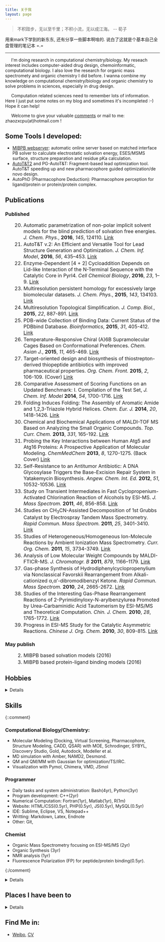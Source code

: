```yaml
---
title: 关于我
layout: page
---
```


<style>ol li{font-size:16px;padding:0;margin:2px 0 2px 36px} ol li strong{font-size:16px;padding:0;}</style>

> 不积跬步，无以至千里；不积小流，无以成江海。 -- 荀子

用来mark下学到的新东东, 还有分享一些脚本啊啥的. 说白了这就是个基本自己全盘管理的笔记本 =.=

----------

&nbsp;&nbsp;&nbsp;&nbsp;  I'm doing research in computational chemistry/biology. My reseach interest includes computer-aided drug design, chemoinformatic, computational biology. I also love the research for organic mass spectromety and organic chemistry I did before. I wanna combine my knowledge on computational chemistry/biology and organic chemistry to solve problems in sciences, especially in drug design.  

&nbsp;&nbsp;&nbsp;&nbsp;  Computation related sciences need to remember lots of information. Here I just put some notes on my blog and sometimes it's incompleted :-) Hope it can help!  

&nbsp;&nbsp;&nbsp;&nbsp;  Welcome to give your valuable [comments](/pages/guestbook/) or mail to me: zhaozxcpu(at)hotmail.com !   


## Some Tools I developed:
- [MIBPB webserver](http://weilab.math.msu.edu/MIBPB/): automatic online server based on matched interface PB solver to calculate electrostatic solvation energy, ESES/MSMS surface, structure preparation and residue pKa calculation. 
- [AutoT&T2](http://www.sioc-ccbg.ac.cn/software/att2/) and PG-AutoT&T: Fragment-based lead optimization tool. AutoT&T speeding up and new pharmacophore guided optimization/de novo design.
- AutoPhD (Pharmacophore Deduction): Pharmacophore perception for ligand/protein or protein/protein complex.

## Publications

### Published

20. Automatic parametrization of non-polar implicit solvent models for the blind prediction of solvation free energies. *J. Chem. Phys.*, **2016**, *145*, 124110. [Link](http://scitation.aip.org/content/aip/journal/jcp/145/12/10.1063/1.4963193)
19. AutoT&T v.2: An Efficient and Versatile Tool for Lead Structure Generation and Optimization. *J. Chem. Inf. Model*, **2016**, *56*, 435–453. [Link](http://pubs.acs.org/doi/abs/10.1021/acs.jcim.5b00691)
18. Enzyme-Dependent [4 + 2] Cycloaddition Depends on Lid-like Interaction of the N-Terminal Sequence with the Catalytic Core in PyrI4. *Cell Chemical Biology*, **2016**, *23*, 1–9. [Link](http://www.cell.com/ccbio/fulltext/S2451-9456(16)30006-X)
17. Multiresolution persistent homology for excessively large biomolecular datasets. *J. Chem. Phys.*, **2015**, *143*, 134103. [Link](http://scitation.aip.org/content/aip/journal/jcp/143/13/10.1063/1.4931733)
16. Multiresolution Topological Simplification. *J. Comp. Biol.*, **2015**, *22*, 887-891. [Link](http://online.liebertpub.com/doi/abs/10.1089/cmb.2015.0104)
15. PDB-wide Collection of Binding Data: Current Status of the PDBbind Database. *Bioinformatics*, **2015**, *31*, 405-412. [Link](http://bioinformatics.oxfordjournals.org/content/31/3/405.abstract)
14. Temperature-Responsive Chiral (A)6B Supramolecular Cages Based on Conformational Preferences. *Chem. Asian J.*, **2015**, *11*, 465-469. [Link](http://onlinelibrary.wiley.com/doi/10.1002/asia.201501090/abstract)
13. Target-oriented design and biosynthesis of thiostrepton-derived thiopeptide antibiotics with improved pharmaceutical properties. *Org. Chem. Front.* **2015**, *2*, 106-109. (Cover) [Link](http://pubs.rsc.org/en/content/articlelanding/2015/qo/c4qo00288a)
12. Comparative Assessment of Scoring Functions on an Updated Benchmark: I. Compilation of the Test Set, *J. Chem. Inf. Model* **2014**, *54*, 1700-1716. [Link](http://pubs.acs.org/doi/abs/10.1021/ci500080q)
11. Folding Induces Folding: The Assembly of Aromatic Amide and 1,2,3-Triazole Hybrid Helices. *Chem. Eur. J.*  **2014**, *20*, 1418-1426. [Link](http://onlinelibrary.wiley.com/doi/10.1002/chem.201304161/abstract)
10. Chemical and Biochemical Applications of MALDI-TOF MS Based on Analyzing the Small Organic Compounds. *Top. Curr. Chem.* **2013**, *331*, 165-192. [Link](http://link.springer.com/chapter/10.1007%2F128_2012_364)
9. Probing the Key Interactions between Human Atg5 and Atg16 Proteins: A Prospective Application of
Molecular Modeling. *ChemMedChem* **2013**, *8*, 1270-1275. (Back Cover) [Link](http://onlinelibrary.wiley.com/doi/10.1002/cmdc.201300256/abstract)
8. Self-Resistance to an Antitumor Antibiotic: A DNA Glycosylase Triggers the Base-Excision Repair System in Yatakemycin Biosynthesis. *Angew. Chem. Int. Ed.* **2012**, *51*, 10532-10536. [Link](http://onlinelibrary.wiley.com/doi/10.1002/anie.201204109/abstract)
7. Study on Transient Intermediates in Fast Cyclopropenium-Activated Chlorination Reaction of Alcohols by ESI-MS. *J. Mass Spectrom.* **2011**, *46*, 856-858. [Link](http://onlinelibrary.wiley.com/doi/10.1002/jms.1960/abstract)
6. Studies on CH<sub>3</sub>CN-Assisted Decomposition of 1st Grubbs Catalyst by Electrospray Tandem Mass Spectrometry. *Rapid Commun. Mass Spectrom.* **2011**, *25*, 3401-3410. [Link](http://onlinelibrary.wiley.com/doi/10.1002/rcm.5240/abstract)
5. Studies of Heterogeneous/Homogeneous Ion-Molecule Reactions by Ambient Ionization Mass Spectrometry. *Curr. Org. Chem.* **2011**, *15*, 3734-3749. [Link](http://www.benthamdirect.com/74591/article/studies-heterogeneoushomogeneous-ion-molecule-reactions-ambient-ionization-mass)
4. Analysis of Low Molecular Weight Compounds by MALDI-FTICR-MS. *J. Chromatogr. B* **2011**, *879*, 1166–1179. [Link](http://www.sciencedirect.com/science/article/pii/S1570023211001942)
3. Gas-phase Synthesis of Hydrodiphenylcyclopropenylium via Nonclassical Favorskii Rearrangement from Alkali-cationized α,α′-dibromodibenzyl Ketone. *Rapid Commun. Mass Spectrom.* **2010**, *24*, 2665-2672. [Link](http://onlinelibrary.wiley.com/doi/10.1002/rcm.4694/abstract)
2. Studies of the Interesting Gas-Phase Rearrangement Reactions of 2-Pyrimidinyloxy-N-arylbenzylurea Promoted by Urea-Carbaminidic Acid Tautomerism by ESI-MS/MS and Theoretical Computation. *Chin. J. Chem.* **2010**, *28*, 1765-1772. [Link](http://onlinelibrary.wiley.com/doi/10.1002/cjoc.201090298/abstract)
1. Progress in ESI-MS Study for the Catalytic Asymmetric Reactions. *Chinese J. Org. Chem.* **2010**, *30*, 809-815. [Link](http://sioc-journal.cn/Jwk_yjhx/EN/abstract/abstract338923.shtml)

### May publish

2. MIBPB based solvation models (2016)
3. MIBPB based protein-ligand binding models (2016)

## Hobbies

<details>
<ul>
  <li>Chinese food (Spicy better)!! Sweet chocolate, cake, candy!! </li>
  <li>IT and Computers, Electronics  </li>
  <li>Sports: Swimming, Tennis, Running</li>
  <li>Watch matches for: American Football, Tennis, NBA, European Football (Barcelona)</li>
  <li>Fan for: MSU, Roger Federar, Argentina football and Messi, Hengda football</li>
</ul>
</details>

## Skills

{::comment}
### Computational Biology/Chemistry:
- Molecular Modeling (Docking, Virtual Screening, Pharmacophore, Structure Modeling, CADD, QSAR) with MOE, Schrodinger, SYBYL, Discovery Studio, Gold, Autodock, Modeller et al. 
- MD simulation with Amber, NAMD2, Desmond.
- QM and QM/MM with Gaussian for optimization/TS/IRC.
- Visualization with Pymol, Chimera, VMD, JSmol

### Programmer
- Daily tasks and system administration: Bash(4yr), Python(3yr)
- Program development: C++(2yr)
- Numerical Computation: Fortran(1yr), Matlab(1yr), R(1m)
- Website: HTML/CSS(0.5yr), PHP(0.5yr), JS(0.5yr), MySQL(0.5yr)
- IDE: Sublime, Eclipse, VS, Notepad++
- Writting: Markdown, Latex, Endnote
- Other: Git, 

### Chemist
- Organic Mass Spectrometry focusing on ESI-MS/MS (2yr)
- Organic Synthesis (3yr)
- NMR analysis (1yr)
- Fluorescence Polarization (FP) for peptide/protein binding(0.5yr).

{:/comment}

<details>

<h3 id="computational-biologychemistry">Computational Biology/Chemistry:</h3>
<ul>
  <li>Molecular Modeling (Docking, Virtual Screening, Pharmacophore, Structure Modeling, CADD, QSAR) with MOE, Schrodinger, SYBYL, Discovery Studio, Gold, Autodock, Modeller et al. </li>
  <li>MD simulation with Amber, NAMD2, Desmond.</li>
  <li>QM and QM/MM with Gaussian for optimization/TS/IRC.</li>
  <li>Visualization with Pymol, Chimera, VMD, JSmol</li>
</ul>

<h3 id="programmer">Programmer</h3>
<ul>
  <li>Daily tasks and system administration: Bash(4yr), Python(3yr)</li>
  <li>Program development: C++(2yr)</li>
  <li>Numerical Computation: Fortran(1yr), Matlab(1yr), R(1m)</li>
  <li>Website: HTML/CSS(0.5yr), PHP(0.5yr), JS(0.5yr), MySQL(0.5yr)</li>
  <li>IDE: Sublime, Eclipse, VS, Notepad++</li>
  <li>Writting: Markdown, Latex, Endnote</li>
  <li>Other: Git, </li>
</ul>

<h3 id="chemist">Chemist</h3>
<ul>
  <li>Organic Mass Spectrometry focusing on ESI-MS/MS (2yr)</li>
  <li>Organic Synthesis (3yr)</li>
  <li>NMR analysis (1yr)</li>
  <li>Fluorescence Polarization (FP) for peptide/protein binding(0.5yr).</li>
</ul>

</details>

## Places I have been to

<details>
<ul>
  <li>Foshan (My lovely hometown)</li>
  <li>Nanjing (My undergraduated student life)</li>
  <li>Shanghai (Best place in China, graduated student life)</li>
  <li>East Lansing (Quiet town for my postdoc study)</li>
  <li>Guangzhou, Shenzhen, Wuhan, Ningbo, Suzhou, Wuxi, Qingdao</li>
  <li>Detroit, Minneapolis, Chicago, Toronto, Boston, New York, Washington DC, Philadelphia, Lancaster, Columbus, San Francisco, San Jose, Monterey, Berkeley, Santa Barbara, San Diego, Los Angeles, Las Vegas, Santa Monica</li>
</ul>
</details>

## Find Me in:
- [Weibo](http://weibo.com/234020806/), [CV](/HomPDFF/Hom-CV.pdf)
